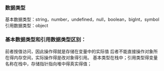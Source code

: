 ### 数据类型

基本数据类型：string，number，undefined，null，boolean，bigInt，symbol
引用数据类型：object

### 基本数据类型和引用数据类型区别：

前者按值访问，因此操作得就是存储在变量中的实际值
后者不能直接操作对象所在得内存空间，实际操作得是改对象得引用。
基本类型在栈中；引用类型得变量名称在栈中，存储指针指向堆中得真实得值；
